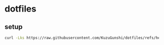 # dotfiles


## setup

```bash copy
curl -Lks https://raw.githubusercontent.com/KuzuGunshi/dotfiles/refs/heads/main/dotfiles-install | bash
```

